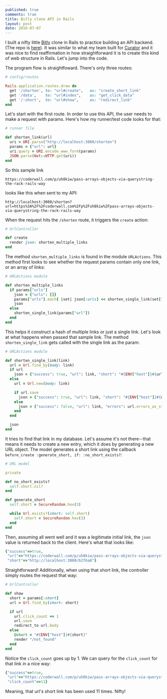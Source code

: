 ```yaml
---
published: true
comments: true
title: Bitly clone API in Rails
layout: post
date: 2016-07-07
---
```



I built a nifty little [Bitly](bitly.com) clone in Rails to practice building an API backend. (The repo is [here](https://github.com/mindplace/bitly_clone)). It was similar to what my team built for [Curator](https://github.com/mindplace/Curator) and it was nice to find reaffirmation in how straightforward it is to create this kind of web structure in Rails. Let's jump into the code.

The program flow is straightfoward. There's only three routes:

```ruby
# config/routes

Rails.application.routes.draw do
  get '/shorten', to: "url#create",   as: "create_short_link"
  get '/data',    to: "url#index",    as: "get_click_data"
  get '/:short',  to: "url#show",     as: "redirect_link"
end
```

Let's start with the first route. In order to use this API, the user needs to make a request with params. Here's how my runner/test code looks for that:

```ruby
# runner file

def shorten_link(url)
  uri = URI.parse("http://localhost:3000/shorten")
  params = {"url": url}
  uri.query = URI.encode_www_form(params)
  JSON.parse(Net::HTTP.get(uri))
end
```

So this sample link  

```
https://coderwall.com/p/uh8kiw/pass-arrays-objects-via-querystring-the-rack-rails-way
```

looks like this when sent to my API:

```
http://localhost:3000/shorten?url=https%3A%2F%2Fcoderwall.com%2Fp%2Fuh8kiw%2Fpass-arrays-objects-via-querystring-the-rack-rails-way
```

When the request hits the `/shorten` route, it triggers the `create` action:

```ruby
# UrlController

def create
  render json: shorten_multiple_links
end
```

The method `shorten_multiple_links` is found in the module `URLActions`. This method first looks to see whether the request params contain only one link, or an array of links:

```ruby
# URLActions module

def shorten_multiple_links
  if params["urls"]
    json = {"urls": []}
    params["urls"].each{ |set| json[:urls] << shorten_single_link(set["url"]) }
    json
  else
    shorten_single_link(params["url"])
  end
end
```
This helps it construct a hash of multiple links or just a single link. Let's look at what happens when passed that sample link. The method `shorten_single_link` gets called with the single link as the param:

```ruby
# URLActions module

def shorten_single_link(link)
  url = Url.find_by(body: link)
  if url
    json = {"success": true, "url": link, "short": "#{ENV["host"]}#{url.short}"}
  else
    url = Url.new(body: link)

    if url.save
      json = {"success": true, "url": link, "short": "#{ENV["host"]}#{url.short}"}
    else
      json = {"success": false, "url": link, "errors": url.errors_as_string}
    end
  end

  json
end
```

It tries to find that link in my database. Let's assume it's not there--that means it needs to create a new entry, which it does by generating a new URL object. The model generates a short link using the callback `before_create :generate_short, if: :no_short_exists?`:

```ruby
# URL model

private

def no_short_exists?
  self.short.nil?
end

def generate_short
  self.short = SecureRandom.hex(3)

  while Url.exists?(short: self.short)
    self.short = SecureRandom.hex(3)
  end
end
```

Then, assuming all went well and it was a legitimate initial link, the `json` value is returned back to the client. Here's what that looks like:

```ruby
{"success"=>true,
 "url"=>"https://coderwall.com/p/uh8kiw/pass-arrays-objects-via-querystring-the-rack-rails-way",
 "short"=>"http://localhost:3000/b2f6a8"}
```

Straightforward! Additionally, when using that short link, the controller simply routes the request that way:

```ruby
# UrlController

def show
  short = params[:short]
  url = Url.find_by(short: short)

  if url
    url.click_count += 1
    url.save
    redirect_to url.body
  else
    @short = "#{ENV["host"]}#{short}"
    render "/not_found"
  end
end
```

Notice the `click_count` goes up by 1. We can query for the `click_count` for that link in a nice way:

```ruby
{"success"=>true,
 "url"=>"https://coderwall.com/p/uh8kiw/pass-arrays-objects-via-querystring-the-rack-rails-waye",
 "click_count"=>11}
```

Meaning, that url's short link has been used 11 times. Nifty!
